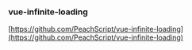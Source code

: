 ### vue-infinite-loading
[https://github.com/PeachScript/vue-infinite-loading](https://github.com/PeachScript/vue-infinite-loading)
